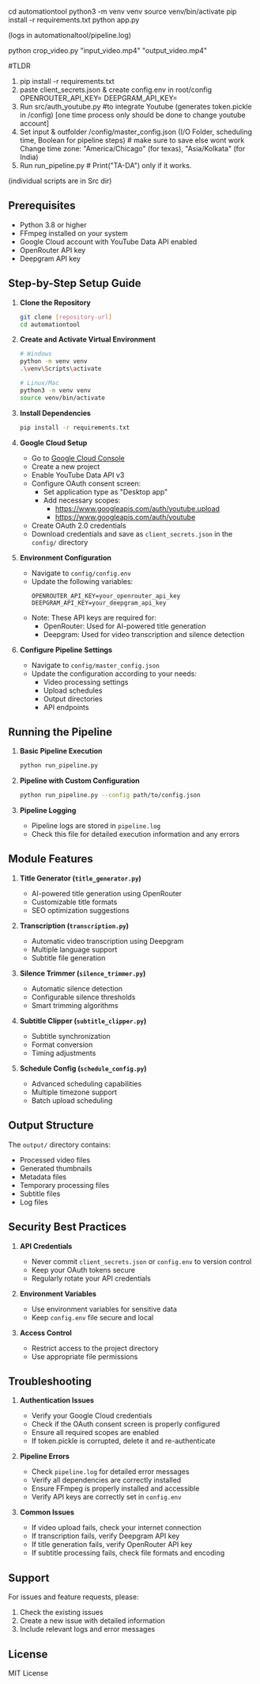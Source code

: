 cd automationtool
python3 -m venv venv
source venv/bin/activate
pip install -r requirements.txt
python app.py    

(logs in automationaltool/pipeline.log)

python crop_video.py "input_video.mp4" "output_video.mp4"

#TLDR
1. pip install -r requirements.txt
2. paste client_secrets.json & create config.env in root/config
   OPENROUTER_API_KEY=
   DEEPGRAM_API_KEY=
3. Run src/auth_youtube.py #to integrate Youtube (generates token.pickle in /config) [one time process only should be done to change youtube account]
4. Set input & outfolder /config/master_config.json (I/O Folder, scheduling time, Boolean for pipeline   steps)  # make sure to save else wont work  
      Change time zone: "America/Chicago" (for texas), "Asia/Kolkata" (for India)
5. Run  run_pipeline.py                    # Print("TA-DA") only if it works.

(individual scripts are in Src dir) 

## Prerequisites

- Python 3.8 or higher
- FFmpeg installed on your system
- Google Cloud account with YouTube Data API enabled
- OpenRouter API key
- Deepgram API key

## Step-by-Step Setup Guide

1. **Clone the Repository**
   ```bash
   git clone [repository-url]
   cd automationtool
   ```

2. **Create and Activate Virtual Environment**
   ```bash
   # Windows
   python -m venv venv
   .\venv\Scripts\activate

   # Linux/Mac
   python3 -m venv venv
   source venv/bin/activate
   ```

3. **Install Dependencies**
   ```bash
   pip install -r requirements.txt
   ```

4. **Google Cloud Setup**
   - Go to [Google Cloud Console](https://console.cloud.google.com/)
   - Create a new project
   - Enable YouTube Data API v3
   - Configure OAuth consent screen:
     - Set application type as "Desktop app"
     - Add necessary scopes:
       - https://www.googleapis.com/auth/youtube.upload
       - https://www.googleapis.com/auth/youtube
   - Create OAuth 2.0 credentials
   - Download credentials and save as `client_secrets.json` in the `config/` directory

5. **Environment Configuration**
   - Navigate to `config/config.env`
   - Update the following variables:
     ```
     OPENROUTER_API_KEY=your_openrouter_api_key
     DEEPGRAM_API_KEY=your_deepgram_api_key
     ```
   - Note: These API keys are required for:
     - OpenRouter: Used for AI-powered title generation
     - Deepgram: Used for video transcription and silence detection

6. **Configure Pipeline Settings**
   - Navigate to `config/master_config.json`
   - Update the configuration according to your needs:
     - Video processing settings
     - Upload schedules
     - Output directories
     - API endpoints

## Running the Pipeline

1. **Basic Pipeline Execution**
   ```bash
   python run_pipeline.py
   ```

2. **Pipeline with Custom Configuration**
   ```bash
   python run_pipeline.py --config path/to/config.json
   ```

3. **Pipeline Logging**
   - Pipeline logs are stored in `pipeline.log`
   - Check this file for detailed execution information and any errors

## Module Features

1. **Title Generator (`title_generator.py`)**
   - AI-powered title generation using OpenRouter
   - Customizable title formats
   - SEO optimization suggestions

2. **Transcription (`transcription.py`)**
   - Automatic video transcription using Deepgram
   - Multiple language support
   - Subtitle file generation

3. **Silence Trimmer (`silence_trimmer.py`)**
   - Automatic silence detection
   - Configurable silence thresholds
   - Smart trimming algorithms

4. **Subtitle Clipper (`subtitle_clipper.py`)**
   - Subtitle synchronization
   - Format conversion
   - Timing adjustments

5. **Schedule Config (`schedule_config.py`)**
   - Advanced scheduling capabilities
   - Multiple timezone support
   - Batch upload scheduling

## Output Structure

The `output/` directory contains:
- Processed video files
- Generated thumbnails
- Metadata files
- Temporary processing files
- Subtitle files
- Log files

## Security Best Practices

1. **API Credentials**
   - Never commit `client_secrets.json` or `config.env` to version control
   - Keep your OAuth tokens secure
   - Regularly rotate your API credentials

2. **Environment Variables**
   - Use environment variables for sensitive data
   - Keep `config.env` file secure and local

3. **Access Control**
   - Restrict access to the project directory
   - Use appropriate file permissions

## Troubleshooting

1. **Authentication Issues**
   - Verify your Google Cloud credentials
   - Check if the OAuth consent screen is properly configured
   - Ensure all required scopes are enabled
   - If token.pickle is corrupted, delete it and re-authenticate

2. **Pipeline Errors**
   - Check `pipeline.log` for detailed error messages
   - Verify all dependencies are correctly installed
   - Ensure FFmpeg is properly installed and accessible
   - Verify API keys are correctly set in `config.env`

3. **Common Issues**
   - If video upload fails, check your internet connection
   - If transcription fails, verify Deepgram API key
   - If title generation fails, verify OpenRouter API key
   - If subtitle processing fails, check file formats and encoding

## Support

For issues and feature requests, please:
1. Check the existing issues
2. Create a new issue with detailed information
3. Include relevant logs and error messages

## License

MIT License